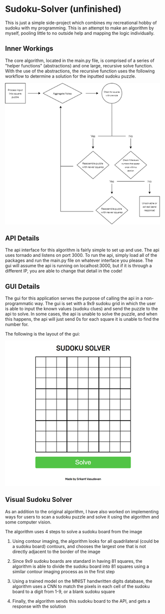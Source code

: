 # Sudoku-Solver (unfinished)

This is just a simple side-project which combines my recreational hobby of sudoku with my programming. This is an attempt to make an algorithm by myself, pooling little to no outside help and mapping the logic individually.

## Inner Workings

The core algorithm, located in the main.py file, is comprised of a series of "helper functions" (abstractions) and one large, recursive solve function. With the use of the abstractions, the recursive function uses the following workflow to determine a solution for the inputted sudoku puzzle.

![Sudoku Workflow Diagram](img/sudoku_diagram.PNG)

## API Details

The api interface for this algorithm is fairly simple to set up and use. The api uses tornado and listens on port 3000. To run the api, simply load all of the packages and run the main.py file on whatever interface you please. The gui will assume the api is running on localhost:3000, but if it is through a different IP, you are able to change that detail in the code!

## GUI Details

The gui for this application serves the purpose of calling the api in a non-programmatic way. The gui is set with a 9x9 sudoku grid in which the user is able to input the known values (sudoku clues) and send the puzzle to the api to solve. In some cases, the api is unable to solve the puzzle, and when this happens, the api will just send 0s for each square it is unable to find the number for.

The following is the layout of the gui:

![GUI Diagram](img/ui_ss.PNG)

## Visual Sudoku Solver

As an addition to the original algorithm, I have also worked on implementing ways for users to scan a sudoku puzzle and solve it using the algorithm and some computer vision.

The algorithm uses 4 steps to solve a sudoku board from the image

1. Using contour imaging, the algorithm looks for all quadrilateral (could be a sudoku board) contours, and chooses the largest one that is not directly adjacent to the border of the image

2. Since 9x9 sudoku boards are standard in having 81 squares, the algorithm is able to divide the sudoku board into 81 squares using a similar contour imaging process as in the first step

3. Using a trained model on the MNIST handwritten digits database, the algorithm uses a CNN to match the pixels in each cell of the sudoku board to a digit from 1-9, or a blank sudoku square

4. Finally, the algorithm sends this sudoku board to the API, and gets a response with the solution
